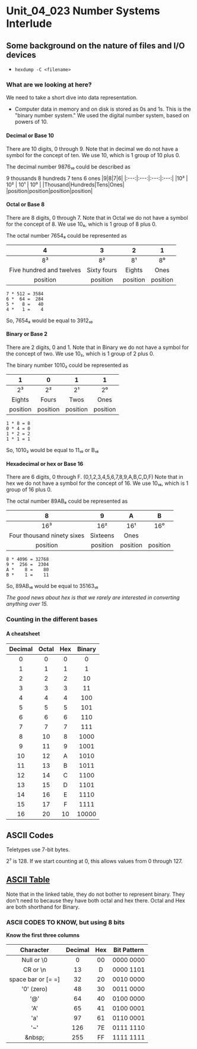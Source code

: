 # Unit_04_023 Number Systems Interlude

## Some background on the nature of files and I/O devices

* ```hexdump -C <filename>```

### What are we looking at here?

We need to take a short dive into data representation.  

* Computer data in memory and on disk is stored as 0s and 1s.  This is the "binary number system."  We used the digital number system, based on powers of 10.

#### Decimal or Base 10

There are 10 digits, 0 through 9.  Note that in decimal we do not have a symbol for the concept of ten.  We use 10, which is 1 group of 10 plus 0.  

The decimal number 9876₁₀  could be described as 

9 thousands
8 hundreds
7 tens
6 ones
|9|8|7|6|
|:---:|:---:|:---:|:---:|
|10³ | 10² | 10¹ | 10⁰ |
|Thousand|Hundreds|Tens|Ones|
|position|position|position|position|

#### Octal or Base 8

There are 8 digits, 0 through 7.  Note that in Octal we do not have a symbol for the concept of 8.  We use 10₈, which is 1 group of 8 plus 0.  

The octal number 7654₈ could be represented as

|4 | 3 | 2 | 1 |
|:---:|:---:|:---:|:---:|
|8³ | 8² | 8¹ | 8⁰ |
|Five hundred and twelves|Sixty fours|Eights|Ones|
|position|position|position|position|

```
7 * 512 = 3584
6 *  64 =  284
5 *   8 =   40
4 *   1 =    4
```

So, 7654₈ would be equal to 3912₁₀

#### Binary or Base 2

There are 2 digits, 0 and 1.  Note that in Binary we do not have a symbol for the concept of two.  We use 10₂, which is 1 group of 2 plus 0.  

The binary number 1010₂ could be represented as

|1 | 0 | 1 | 1 |
|:---:|:---:|:---:|:---:|
|2³ | 2² | 2¹ | 2⁰ |
|Eights|Fours|Twos|Ones|
|position|position|position|position|

```
1 * 8 = 8
0 * 4 = 0
1 * 2 = 2
1 * 1 = 1
```

So, 1010₂ would be equal to 11₁₀ or B₁₆


#### Hexadecimal or hex or Base 16

There are 6 digits, 0 through F. (0,1,2,3,4,5,6,7,8,9,A,B,C,D,F)  Note that in hex we do not have a symbol for the concept of 16.  We use 10₁₆, which is 1 group of 16 plus 0.  

The octal number 89AB₈ could be represented as

|8 | 9 | A | B |
|:---:|:---:|:---:|:---:|
|16³ | 16² | 16¹ | 16⁰ |
|Four thousand ninety sixes|Sixteens|Ones|
|position|position|position|position|

```
8 * 4096 = 32768
9 *  256 =  2304
A *    8 =    80
B *    1 =    11
```

So, 89AB₁₆ would be equal to 35163₁₀

*The good news about hex is that we rarely are interested in converting anything over 15.*

### Counting in the different bases

#### A cheatsheet

 Decimal|Octal|Hex|Binary
 :---:|:---:|:---:|:---:
 0|0|0|0
 1|1|1|1
 2|2|2|10
 3|3|3|11
 4|4|4|100
 5|5|5|101
 6|6|6|110
 7|7|7|111
 8|10|8|1000
 9|11|9|1001
 10|12|A|1010
 11|13|B|1011
 12|14|C|1100
 13|15|D|1101
 14|16|E|1110
 15|17|F|1111
 16|20|10|10000
 
## ASCII Codes

Teletypes use 7-bit bytes.

2⁷ is 128.  If we start counting at 0, this allows values from 0 through 127.

## [ASCII Table](http://www.asciitable.com/)

Note that in the linked table, they do not bother to represent binary.  They don't need to because they have both octal and hex there.  Octal and Hex are both shorthand for Binary.

### ASCII CODES TO KNOW, but using 8 bits

**Know the first three columns**

Character|Decimal|Hex|Bit Pattern
:---:|:---:|:---:|:---:
Null or \0|0|00|0000 0000
CR or \n|13|D|0000 1101
space bar or [= =]|32|20|0010 0000
'0' (zero)|48|30|0011 0000
'@'|64|40|0100 0000
'A'|65|41|0100 0001
'a'|97|61|0110 0001
'~'|126|7E|0111 1110
&amp;nbsp;|255|FF|1111 1111

